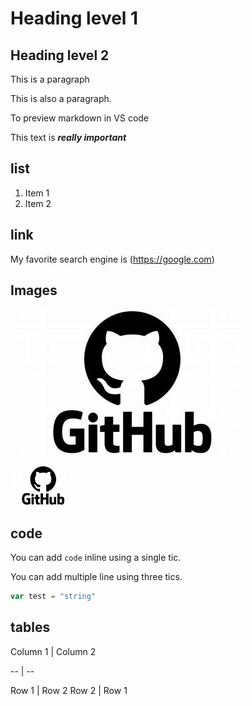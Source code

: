 # Heading level 1
## Heading level 2

This is a paragraph

This is also a paragraph.

To preview markdown in VS code

This text is ***really important***

## list
1. Item 1
2. Item 2

## link

My favorite search engine is (https://google.com)

## Images

![Github Logo](githu.jpg)

<img src="githu.jpg" width="100"/>

## code

You can add `code` inline using a single tic.

You can add multiple line using three tics.

```javascript
var test = "string"
```

## tables

Column 1 | Column 2

-- | --

Row 1  | Row 2
Row 2  | Row 1     